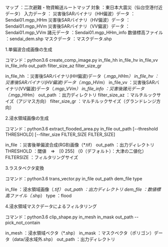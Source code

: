 
マップ      ：二次避難・物資輸送ルートマップ
対象        ：東日本大震災（仙台空港付近データ）
入力データ  ：
    災害後SARバイナリ（HH偏波）データ   ：Sendai01.mgp_HHm
    災害後SARバイナリ（HV偏波）データ   ：Sendai01.mgp_HVm
    災害後SARバイナリ（VV偏波）データ   ：Sendai01.mgp_VVm
    諸元データ                          ：Sendai01.mgp_HHm_info
    数値標高ファイル                    ：sendai_dem.shp
    マスクデータ                        ：マスクデータ.shp
    

1.単偏波合成画像の生成

コマンド：python3.6 create_comp_image.py in_file_hh in_file_hv in_file_vv in_file_info out_path filter_size_az filter_size_gr

in_file_hh	    ：災害後SARバイナリ(HH偏波)データ（*.mgp_HHm）
in_file_hv	    ：災害後SARバイナリ(HV偏波)データ（*.mgp_HVm）
in_file_vv	    ：災害後SARバイナリ(VV偏波)データ（*.mgp_VVm）
in_file_info	：災害後諸元データ（*.mgp_HHm）
out_path	    ：出力ディレクトリ
filter_size_az	：マルチルックサイズ（アジマス方向）
filter_size_gr	：マルチルックサイズ（グランドレンジ方向）


2.浸水領域画像の生成

コマンド：python3.6 extract_flooded_area.py in_file out_path [--threshold THRESHOLD] [--filter_size FILTER_SIZE FILTER_SIZE]

in_file		    ：災害後単偏波合成(RGB)画像（*.tif）
out_path	    ：出力ディレクトリ
THRESHOLD	    ：閾値　⇒　[0 255] （0（デフォルト）：大津の二値化）
FILTERSIZE	    ：フィルタリングサイズ


3.ラスタベクタ変換

コマンド：python3.6 trans_vector.py in_file out_path dem_file type

in_file         ：浸水領域画像（*.tif）
out_path        ：出力ディレクトリ
dem_file        ：数値標高ファイル（*.shp）
type            ：flood


4.浸水領域マスクデータによるフィルタリング

コマンド：python3.6 clip_shape.py in_mesh in_mask out_path --pick_not_contain

in_mesh         ：浸水領域ベクタ（*.shp）
in_mask         ：マスクベクタ（ポリゴン）データ（data/浸水域外.shp）
out_path        ：出力ディレクトリ



 
